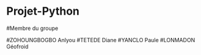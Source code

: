 # Projet-Python

#Membre du groupe

#ZOHOUNGBOGBO Anlyou
#TETEDE Diane
#YANCLO Paule
#LONMADON Géofroid
